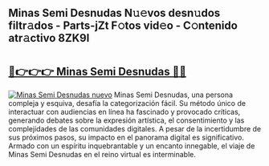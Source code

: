 ## Minas Semi Desnudas N𝚞𝚎vos desn𝚞dos filtr𝚊dos - Parts-jZt F𝚘tos vid𝚎o - C𝚘ntenido atr𝚊ctivo 8ZK9l

# <h2><a href="http://mb0abg.tromn.icu/?c=Minas+Semi+Desnudas">🔗👉👉👉 Minas Semi Desnudas 🔗🔗</a></h2>

[![Minas Semi Desnudas nuevo](https://i.imgur.com/pEAQMta.gif)](http://mb0abg.tromn.icu/?c=Minas+Semi+Desnudas)
Minas Semi Desnudas, una persona compleja y esquiva, desafía la categorización fácil. Su método único de interactuar con audiencias en línea ha fascinado y provocado críticas, generando debates sobre la expresión artística, el consentimiento y las complejidades de las comunidades digitales. A pesar de la incertidumbre de sus próximos pasos, su impacto en el panorama digital es significativo. Armado con un espíritu inquebrantable y un encanto innegable, el viaje de Minas Semi Desnudas en el reino virtual es interminable.
